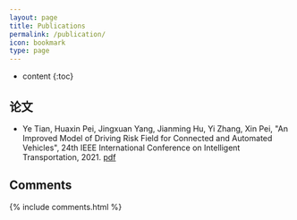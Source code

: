 ```yaml
---
layout: page
title: Publications
permalink: /publication/
icon: bookmark
type: page
---
```


* content
{:toc}

## 论文

+ Ye Tian, Huaxin Pei, Jingxuan Yang, Jianming Hu, Yi Zhang, Xin Pei, "An Improved Model of Driving Risk Field for Connected and Automated Vehicles", 
24th IEEE International Conference on Intelligent Transportation, 2021. [pdf](https://www.researchgate.net/profile/Huaxin-Pei/publication/353287426_An_Improved_Model_of_Driving_Risk_Field_for_Connected_and_Automated_Vehicles/links/60f153df0859317dbde6369d/An-Improved-Model-of-Driving-Risk-Field-for-Connected-and-Automated-Vehicles.pdf?origin=profileFeaturedResearchPublicationItem)


## Comments

{% include comments.html %}
